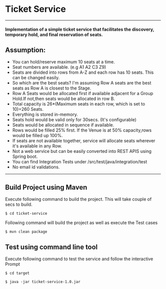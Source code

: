 # Ticket Service
---
#### Implementation of a simple ticket service that facilitates the discovery, temporary hold, and final reservation of seats.

## Assumption:
 * You can hold/reserve maximum 10 seats at a time.
 * Seat numbers are available. (e.g A1 A2 C3 Z9)
 * Seats are divided into rows from A-Z and each row has 10 seats. This can be changed easily.
 * So which are the best seats? I'm assuming Row A seats are the best seats as Row A is closest to the Stage.
 * Row A Seats would be allocated first if available adjacent for a Group Hold.If not,then seats would be allocated in row B.
 * Total capacity is 26*(Maximum seats in each row, which is set to 10)=260 Seats.
 * Everything is stored in-memory.
 * Seats hold would be valid only for 30secs. (It's configurable)
 * Seats would be allocated in sequence if available. 
 * Rows would be filled 25% first. If the Venue is at 50% capacity,rows would be filled up 100%.
 * If seats are not available together, service will allocate seats wherever it's available in any Row.
 * Not a web service but can be easily converted into REST APIS using Spring boot.
 * You can find Integration Tests under /src/test/java/integration/test
 * No email id validations.

--- 
## Build Project using Maven

Execute following command to build the project. This will take couple of secs to build.

```
$ cd ticket-service
```

Following command will build the project as well as execute the Test cases

```
$ mvn clean package
```

## Test using command line tool
Execute following command to test the service and follow the interactive Prompt 
```
$ cd target
```

```
$ java -jar ticket-service-1.0.jar
```

